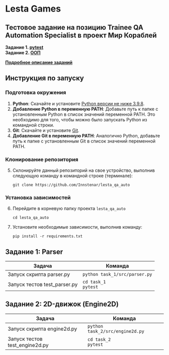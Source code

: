 # Lesta Games
## Тестовое задание на позицию Trainee QA Automation Specialist в проект Мир Кораблей
**Задание 1. [pytest](https://github.com/Innstenar/lesta_qa_auto/tree/main/task_1)**</br>
**Задание 2. [ООП](https://github.com/Innstenar/lesta_qa_auto/tree/main/task_2)**

**[Подробное описание заданий](https://github.com/Innstenar/lesta_qa_auto/blob/main/tasks.md)**
## Инструкция по запуску

### Подготовка окружения
1. **Python**: Скачайте и установите [Python версии не ниже 3.9.8](https://www.python.org/downloads/).
2. **Добавление Python в переменную PATH**: Добавьте путь к папке с установленным Python в список значений переменной PATH. Это необходимо для того, чтобы можно было запускать Python из командной строки.
3. **Git**: Скачайте и установите [Git](https://git-scm.com/downloads).
4. **Добавление Git в переменную PATH**: Аналогично Python, добавьте путь к папке с установленным Git в список значений переменной PATH.

### Клонирование репозитория
5. Склонируйте данный репозиторий на свое устройство, выполнив следующую команду в командной строке (терминале):

   ```
   git clone https://github.com/Innstenar/lesta_qa_auto
   ```

### Установка зависимостей
6. Перейдите в корневую папку проекта <code>lesta_qa_auto</code>

   ```
   cd lesta_qa_auto
   ```

7. Установите необходимые зависимости, выполнив команду:

   ```
   pip install -r requirements.txt
   ```

<h2>Задание 1: Parser</h2>
<table>
    <thead>
        <tr>
            <th>Задача</th>
            <th>Команда</th>
        </tr>
    </thead>
    <tbody>
        <tr>
            <td>Запуск скрипта parser.py</td>
            <td><code>python task_1/src/parser.py</code></td>
        </tr>
        <tr>
            <td>Запуск тестов test_parser.py</td>
            <td><code>cd task_1</code></br><code>pytest</code></td>
        </tr>
    </tbody>
</table>

<h2>Задание 2: 2D-движок (Engine2D)</h2>
<table>
    <thead>
        <tr>
            <th>Задача</th>
            <th>Команда</th>
        </tr>
    </thead>
    <tbody>
        <tr>
            <td>Запуск скрипта engine2d.py</td>
            <td><code>python task_2/src/engine2d.py</code></td>
        </tr>
        <tr>
            <td>Запуск тестов test_engine2d.py</td>
            <td><code>cd task_2</code></br><code>pytest</code></td>
        </tr>
    </tbody>
</table>
